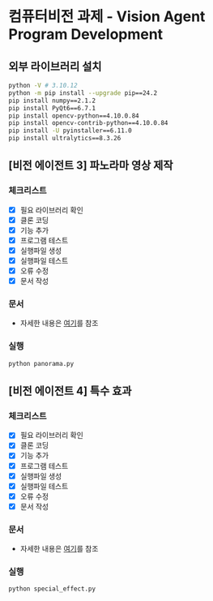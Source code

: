 # 컴퓨터비전 과제 - Vision Agent Program Development

## 외부 라이브러리 설치
```bash
python -V # 3.10.12
python -m pip install --upgrade pip==24.2
pip install numpy==2.1.2
pip install PyQt6==6.7.1
pip install opencv-python==4.10.0.84
pip install opencv-contrib-python==4.10.0.84
pip install -U pyinstaller==6.11.0
pip install ultralytics==8.3.26
```

## [비전 에이전트 3] 파노라마 영상 제작

### 체크리스트
* [X] 필요 라이브러리 확인
* [X] 클론 코딩
* [X] 기능 추가
* [X] 프로그램 테스트
* [X] 실행파일 생성
* [X] 실행파일 테스트
* [X] 오류 수정
* [X] 문서 작성

### 문서
- 자세한 내용은 [여기](https://github.com/kty2001/VisionAgent_project/tree/main/docs/panorama.md)를 참조

### 실행
```bash
python panorama.py
```


## [비전 에이전트 4] 특수 효과

### 체크리스트
* [X] 필요 라이브러리 확인
* [X] 클론 코딩
* [X] 기능 추가
* [X] 프로그램 테스트
* [X] 실행파일 생성
* [X] 실행파일 테스트
* [X] 오류 수정
* [X] 문서 작성

### 문서
- 자세한 내용은 [여기](https://github.com/kty2001/VisionAgent_project/tree/main/docs/special_effect.md)를 참조

### 실행
```bash
python special_effect.py
```